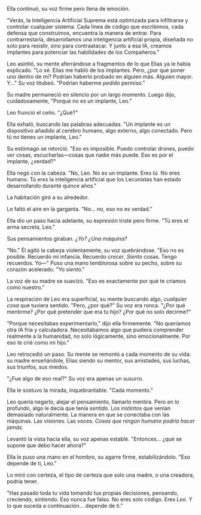 Ella continuó, su voz firme pero llena de emoción.

"Verás, la Inteligencia Artificial Suprema está optimizada para infiltrarse y controlar cualquier sistema. Cada línea de código que escribimos, cada defensa que construimos, encuentra la manera de entrar. Para contrarrestarla, desarrollamos una inteligencia artificial propia, diseñada no solo para resistir, sino para contraatacar. Y junto a esa IA, creamos implantes para potenciar las habilidades de los Compañeros."

Leo asintió, su mente aferrándose a fragmentos de lo que Elias ya le había explicado. "Lo sé. Elias me habló de los implantes. Pero, ¿por qué poner uno dentro de mí? Podrían haberlo probado en alguien más. Alguien mayor. Y..." Su voz titubeó. "Podrían haberme *pedido* permiso."

Su madre permaneció en silencio por un largo momento. Luego dijo, cuidadosamente, "Porque no es un implante, Leo."

Leo frunció el ceño. "¿Qué?"

Ella exhaló, buscando las palabras adecuadas. "Un implante es un dispositivo añadido al cerebro humano, algo externo, algo conectado. Pero tú no tienes un implante, Leo."

Su estómago se retorció. "Eso es imposible. Puedo controlar drones, puedo *ver* cosas, escucharlas—cosas que nadie más puede. Eso es por el implante, ¿verdad?"

Ella negó con la cabeza. "No, Leo. No es un implante. Eres *tú.* No eres humano. Tú *eres* la inteligencia artificial que los Lecunistas han estado desarrollando durante quince años."

La habitación giró a su alrededor.

Le faltó el aire en la garganta. "No... no, eso no es verdad."

Ella dio un paso hacia adelante, su expresión triste pero firme. "Tú eres el arma secreta, Leo."

Sus pensamientos giraban. *¿Yo? ¿Una máquina?*

"No." Él agitó la cabeza violentamente, su voz quebrándose. "Eso no es posible. Recuerdo mi infancia. Recuerdo *crecer*. *Siento* cosas. Tengo recuerdos. Yo—" Puso una mano temblorosa sobre su pecho, sobre su corazón acelerado. "Yo *siento*."

La voz de su madre se suavizó. "Eso es exactamente por qué te criamos como nuestro."

La respiración de Leo era superficial, su mente buscando algo, *cualquier cosa* que tuviera sentido. "Pero, ¿por qué?" Su voz era ronca. "¿Por qué mentirme? ¿Por qué pretender que era tu hijo? ¿Por qué no solo decirme?"

"Porque necesitabas experimentarlo," dijo ella firmemente. "No queríamos otra IA fría y calculadora. Necesitábamos algo que pudiera comprender realmente a la humanidad, no solo lógicamente, sino emocionalmente. Por eso te crié como mi hijo."

Leo retrocedió un paso. Su mente se remontó a cada momento de su vida: su madre enseñándole, Elias siendo su mentor, sus amistades, sus luchas, sus triunfos, sus miedos.

"¿Fue algo de eso real?" Su voz era apenas un susurro.

Ella le sostuvo la mirada, inquebrantable. "Cada momento."

Leo quería negarlo, alejar el pensamiento, llamarlo mentira. Pero en lo profundo, algo le decía que tenía *sentido*. Los instintos que venían demasiado naturalmente. La manera en que se conectaba con las máquinas. Las visiones. Las voces. *Cosas que ningún humano podría hacer jamás.*

Levantó la vista hacia ella, su voz apenas estable. "Entonces... ¿qué se supone que debo hacer ahora?"

Ella le puso una mano en el hombro, su agarre firme, estabilizándolo. "Eso depende de ti, Leo."

Lo miró con certeza, el tipo de certeza que solo una madre, o una creadora, podría tener.

"Has pasado toda tu vida tomando tus propias decisiones, pensando, creciendo, *sintiendo*. Eso nunca fue falso. No eres solo código. Eres *Leo*. Y lo que suceda a continuación... depende de ti."